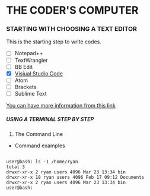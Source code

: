 # THE CODER'S COMPUTER

 ### STARTING WITH CHOOSING A TEXT EDITOR
 
 This is the starting step to write codes.

- [ ] Notepad++
- [ ] TextWrangler
- [ ] BB Edit
- [x] [Visiual Studio Code](https://code.visualstudio.com/download)
- [ ] Atom
- [ ] Brackets 
- [ ] Sublime Text 

[You can have more information from this link](https://medium.com/@theoldercoder/choosing-a-text-editor-3e56f71bd636) 

##### USING A TERMINAL STEP BY STEP 

1. The Command Line
 - Command examples
 
 ```
 
user@bash: ls -1 /home/ryan
total 3
drwxr-xr-x 2 ryan users 4096 Mar 23 13:34 bin
drwxr-xr-x 18 ryan users 4096 Feb 17 09:12 Documents
drwxr-xr-x 2 ryan users 4096 Mar 23 13:34 bin
user@bash:


